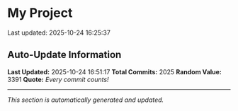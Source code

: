 # My Project


Last updated: 2025-10-24 16:25:37
















































































































































































































































































































































































































































































































































































































































































































































































































































































































































































































































































































































































































































































































































































































































































































































































































































































































































































































































































































































































































































































































































































































































































































































































































































































































## Auto-Update Information

**Last Updated:** 2025-10-24 16:51:17
**Total Commits:** 2025
**Random Value:** 3391
**Quote:** _Every commit counts!_

---
_This section is automatically generated and updated._